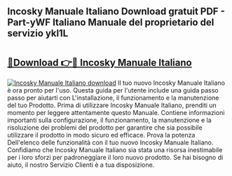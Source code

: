 ## Incosky Manuale Italiano Download gratuit PDF - Part-yWF Italiano Manuale del proprietario del servizio ykl1L

# <h2><a href="http://dfe8yk.blite.top/?on=Incosky+Manuale+Italiano">🔗Download 👉🔴 Incosky Manuale Italiano</a></h2>

[![Incosky Manuale Italiano download](https://i.imgur.com/lujVjoI.png)](http://dfe8yk.blite.top/?on=Incosky+Manuale+Italiano)
Il tuo nuovo Incosky Manuale Italiano è ora pronto per l'uso. Questa guida per l'utente include una guida passo passo per aiutarti con L'installazione, il funzionamento e la manutenzione del tuo Prodotto. Prima di utilizzare Incosky Manuale Italiano, prenditi un momento per leggere attentamente questo Manuale. Contiene informazioni importanti sulla configurazione, il funzionamento, la manutenzione e la risoluzione dei problemi del prodotto per garantire che sia possibile utilizzare il prodotto in modo sicuro ed efficace. Prova la potenza Dell'elenco delle funzionalità con il tuo nuovo Incosky Manuale Italiano. Confidiamo che Incosky Manuale Italiano sia stata una risorsa inestimabile per i loro sforzi per padroneggiare il loro nuovo prodotto. Se hai bisogno di aiuto, il nostro Servizio Clienti è a tua disposizione.
